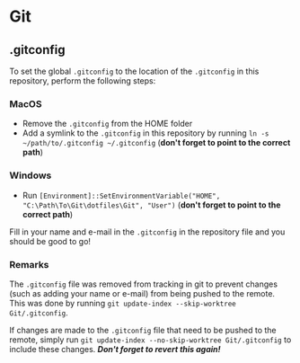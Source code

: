 # Git

## .gitconfig
To set the global `.gitconfig` to the location of the `.gitconfig` in this repository, perform the following steps:

### MacOS
- Remove the `.gitconfig` from the HOME folder
- Add a symlink to the `.gitconfig` in this repository by running `ln -s ~/path/to/.gitconfig ~/.gitconfig` (**don't forget to point to the correct path**)

### Windows
- Run `[Environment]::SetEnvironmentVariable("HOME", "C:\Path\To\Git\dotfiles\Git", "User")` (**don't forget to point to the correct path**)

Fill in your name and e-mail in the `.gitconfig` in the repository file and you should be good to go!

### Remarks
The `.gitconfig` file was removed from tracking in git to prevent changes (such as adding your name or e-mail) from being pushed to the remote. This was done by running `git update-index --skip-worktree Git/.gitconfig`.

If changes are made to the `.gitconfig` file that need to be pushed to the remote, simply run `git update-index --no-skip-worktree Git/.gitconfig` to include these changes. ***Don't forget to revert this again!***
